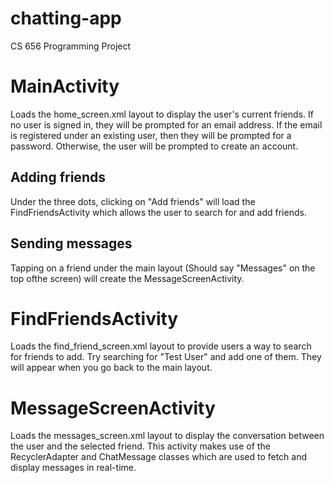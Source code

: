 # chatting-app
CS 656 Programming Project

# MainActivity
Loads the home_screen.xml layout to display the user's current friends. If no user is signed in, they will be prompted for an email address. If the email is registered under an existing user, then they will be prompted for a password. Otherwise, the user will be prompted to create an account. 
## Adding friends
Under the three dots, clicking on "Add friends" will load the FindFriendsActivity which allows the user to search for and add friends.
## Sending messages
Tapping on a friend under the main layout (Should say "Messages" on the top ofthe screen) will create the MessageScreenActivity.

# FindFriendsActivity
Loads the find_friend_screen.xml layout to provide users a way to search for friends to add. Try searching for "Test User" and add one of them. They will appear when you go back to the main layout.

# MessageScreenActivity
Loads the messages_screen.xml layout to display the conversation between the user and the selected friend. This activity makes use of the RecyclerAdapter and ChatMessage classes which are used to fetch and display messages in real-time.
